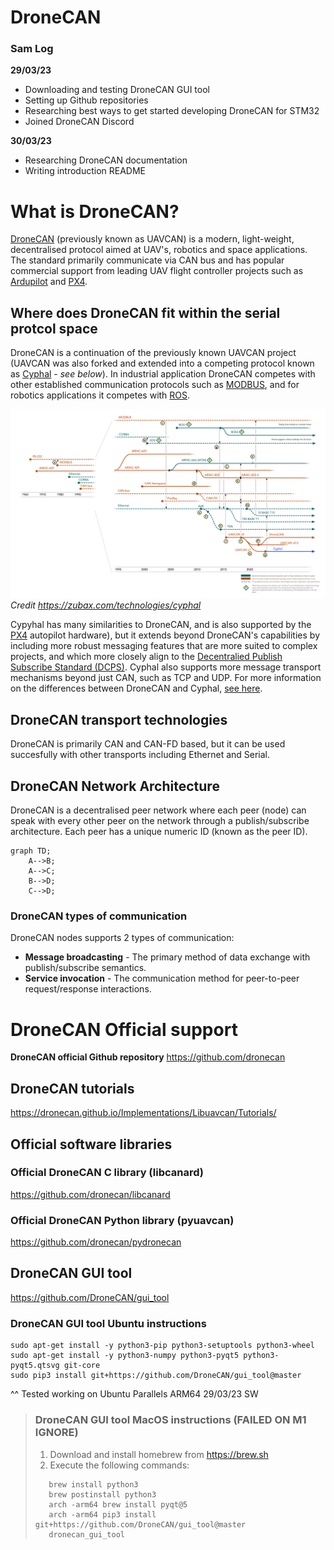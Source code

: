 # DroneCAN

### Sam Log
**29/03/23**
- Downloading and testing DroneCAN GUI tool 
- Setting up Github repositories
- Researching best ways to get started developing DroneCAN for STM32
- Joined DroneCAN Discord

**30/03/23**
- Researching DroneCAN documentation
- Writing introduction README



# What is DroneCAN?
[DroneCAN](https://dronecan.github.io) (previously known as UAVCAN) is a modern, light-weight, decentralised protocol aimed at UAV's, robotics and space applications. The standard primarily communicate via CAN bus and has popular commercial support from leading UAV flight controller projects such as [Ardupilot](https://ardupilot.org) and [PX4](https://px4.io). 


## Where does DroneCAN fit within the serial protcol space
DroneCAN is a continuation of the previously known UAVCAN project (UAVCAN was also forked and extended into a competing protocol known as [Cyphal](https://opencyphal.org) - *see below*). In industrial application DroneCAN competes with other established communication protocols such as [MODBUS](https://modbus.org), and for robotics applications it competes with [ROS](https://www.ros.org).

![serial-history](/images/serial-history.png "Serial Protocol History")
*Credit https://zubax.com/technologies/cyphal*

Cypyhal has many similarities to DroneCAN, and is also supported by the [PX4](https://px4.io) autopilot hardware), but it extends beyond DroneCAN's capabilities by including more robust messaging features that are more suited to complex projects, and which more closely align to the [Decentralied Publish Subscribe Standard (DCPS)](https://opendds.org/documents/architecture.html). Cyphal also supports more message transport mechanisms beyond just CAN, such as TCP and UDP. 
For more information on the differences between DroneCAN and Cyphal, [see here](https://forum.opencyphal.org/t/cyphal-vs-dronecan/1814).

## DroneCAN transport technologies
DroneCAN is primarily CAN and CAN-FD based, but it can be used succesfully with other transports including Ethernet and Serial. 

## DroneCAN Network Architecture
DroneCAN is a decentralised peer network where each peer (node) can speak with every other peer
on the network through a publish/subscribe architecture. Each peer has a unique numeric ID (known as the peer ID).

```mermaid
graph TD;
    A-->B;
    A-->C;
    B-->D;
    C-->D;
```

### DroneCAN types of communication
DroneCAN nodes supports 2 types of communication:
- **Message broadcasting** - The primary method of data exchange with publish/subscribe semantics.
- **Service invocation** - The communication method for peer-to-peer request/response interactions.




# DroneCAN Official support
**DroneCAN official Github repository** https://github.com/dronecan  
## DroneCAN tutorials
https://dronecan.github.io/Implementations/Libuavcan/Tutorials/  

## Official software libraries 

### Official DroneCAN C library (libcanard)
https://github.com/dronecan/libcanard 

### Official DroneCAN Python library (pyuavcan)
https://github.com/dronecan/pydronecan 

## DroneCAN GUI tool

https://github.com/DroneCAN/gui_tool 

### DroneCAN GUI tool Ubuntu instructions
```
sudo apt-get install -y python3-pip python3-setuptools python3-wheel
sudo apt-get install -y python3-numpy python3-pyqt5 python3-pyqt5.qtsvg git-core
sudo pip3 install git+https://github.com/DroneCAN/gui_tool@master
```
^^ Tested working on Ubuntu Parallels ARM64 29/03/23 SW


> ### DroneCAN GUI tool MacOS instructions (FAILED ON M1 IGNORE)
> 1. Download and install homebrew from https://brew.sh 
> 2. Execute the following commands:
> ```
>    brew install python3
>    brew postinstall python3
>    arch -arm64 brew install pyqt@5
>    arch -arm64 pip3 install git+https://github.com/DroneCAN/gui_tool@master
>    dronecan_gui_tool
>```
